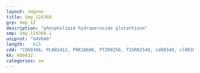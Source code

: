 ```yaml
---
layout: smgene
title: Smp_124360
grp: Smp_12
description: "phospholipid hydroperoxide glutathione"
smp: Smp_124360.1
uniprot: "G4V6A8"
length:   615
cdd: "COG0386, PLN02412, PRK10606, PTZ00256, TIGR02540, cd00340, cl00388, pfam00255"
kk: K00432
categories: sm
---
```

